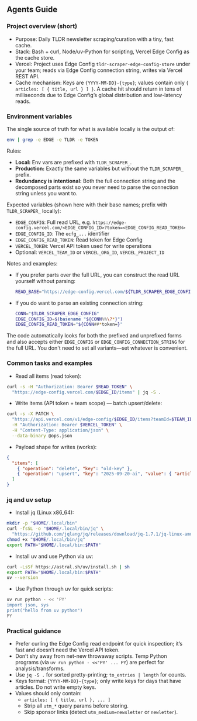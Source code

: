 ## Agents Guide

### Project overview (short)

- Purpose: Daily TLDR newsletter scraping/curation with a tiny, fast cache.
- Stack: Bash + curl, Node/uv-Python for scripting, Vercel Edge Config as the cache store.
- Vercel: Project uses Edge Config `tldr-scraper-edge-config-store` under your team; reads via Edge Config connection string, writes via Vercel REST API.
- Cache mechanism: Keys are `{YYYY-MM-DD}-{type}`; values contain only `{ articles: [ { title, url } ] }`. A cache hit should return in tens of milliseconds due to Edge Config’s global distribution and low-latency reads.

### Environment variables

The single source of truth for what is available locally is the output of:

```bash
env | grep -e EDGE -e TLDR -e TOKEN
```

Rules:

- **Local:** Env vars are prefixed with `TLDR_SCRAPER_`.
- **Production:** Exactly the same variables but without the `TLDR_SCRAPER_` prefix.
- **Redundancy is intentional:** Both the full connection string and the decomposed parts exist so you never need to parse the connection string unless you want to.

Expected variables (shown here with their base names; prefix with `TLDR_SCRAPER_` locally):

- `EDGE_CONFIG`: Full read URL, e.g. `https://edge-config.vercel.com/<EDGE_CONFIG_ID>?token=<EDGE_CONFIG_READ_TOKEN>`
- `EDGE_CONFIG_ID`: The `ecfg_...` identifier
- `EDGE_CONFIG_READ_TOKEN`: Read token for Edge Config
- `VERCEL_TOKEN`: Vercel API token used for write operations
- Optional: `VERCEL_TEAM_ID` or `VERCEL_ORG_ID`, `VERCEL_PROJECT_ID`

Notes and examples:

- If you prefer parts over the full URL, you can construct the read URL yourself without parsing:
  ```bash
  READ_BASE="https://edge-config.vercel.com/${TLDR_SCRAPER_EDGE_CONFIG_ID}?token=${TLDR_SCRAPER_EDGE_CONFIG_READ_TOKEN}"
  ```
- If you do want to parse an existing connection string:
  ```bash
  CONN="$TLDR_SCRAPER_EDGE_CONFIG"
  EDGE_CONFIG_ID=$(basename "${CONN%%\?*}")
  EDGE_CONFIG_READ_TOKEN="${CONN##*token=}"
  ```

The code automatically looks for both the prefixed and unprefixed forms and also accepts either `EDGE_CONFIG` or `EDGE_CONFIG_CONNECTION_STRING` for the full URL. You don't need to set all variants—set whatever is convenient.

### Common tasks and examples

- Read all items (read token):
```bash
curl -s -H "Authorization: Bearer $READ_TOKEN" \
  "https://edge-config.vercel.com/$EDGE_ID/items" | jq -S .
```

- Write items (API token + team scope) — batch upsert/delete:
```bash
curl -s -X PATCH \
  "https://api.vercel.com/v1/edge-config/$EDGE_ID/items?teamId=$TEAM_ID" \
  -H "Authorization: Bearer $VERCEL_TOKEN" \
  -H "Content-Type: application/json" \
  --data-binary @ops.json
```

- Payload shape for writes (works):
```json
{
  "items": [
    { "operation": "delete", "key": "old-key" },
    { "operation": "upsert", "key": "2025-09-20-ai", "value": { "articles": [ { "title": "...", "url": "..." } ] } }
  ]
}
```

### jq and uv setup

- Install jq (Linux x86_64):
```bash
mkdir -p "$HOME/.local/bin"
curl -fsSL -o "$HOME/.local/bin/jq" \
  "https://github.com/jqlang/jq/releases/download/jq-1.7.1/jq-linux-amd64"
chmod +x "$HOME/.local/bin/jq"
export PATH="$HOME/.local/bin:$PATH"
```

- Install uv and use Python via uv:
```bash
curl -LsSf https://astral.sh/uv/install.sh | sh
export PATH="$HOME/.local/bin:$PATH"
uv --version
```

- Use Python through uv for quick scripts:
```bash
uv run python - << 'PY'
import json, sys
print("hello from uv python")
PY
```

### Practical guidance

- Prefer curling the Edge Config read endpoint for quick inspection; it’s fast and doesn’t need the Vercel API token.
- Don’t shy away from net-new throwaway scripts. Temp Python programs (via `uv run python - <<'PY' ... PY`) are perfect for analysis/transforms.
- Use `jq -S .` for sorted pretty-printing; `to_entries | length` for counts.
- Keys format: `{YYYY-MM-DD}-{type}`; only write keys for days that have articles. Do not write empty keys.
- Values should only contain:
  - `articles: [ { title, url }, ... ]`
  - Strip all `utm_*` query params before storing.
  - Skip sponsor links (detect `utm_medium=newsletter` or `newletter`).

